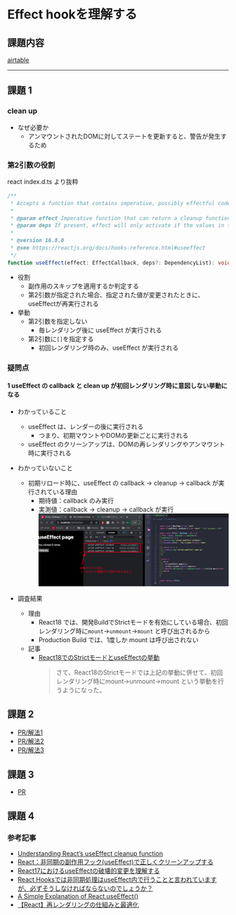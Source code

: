 # Effect hookを理解する
## 課題内容

[airtable](https://airtable.com/appWjizyFJue33ycs/tblTnXBXFOYJ0J7lZ/viwyi8muFtWUlhNKG/recQ0t6CPVZ0FGWj5?blocks=hide)

---

## 課題 1
### clean up
- なぜ必要か
  - アンマウントされたDOMに対してステートを更新すると、警告が発生するため
### 第2引数の役割
react index.d.ts より抜粋
```ts
/**
 * Accepts a function that contains imperative, possibly effectful code.
 *
 * @param effect Imperative function that can return a cleanup function
 * @param deps If present, effect will only activate if the values in the list change.
 *
 * @version 16.8.0
 * @see https://reactjs.org/docs/hooks-reference.html#useeffect
 */
function useEffect(effect: EffectCallback, deps?: DependencyList): void;
```

- 役割
  - 副作用のスキップを適用するか判定する
  - 第2引数が指定された場合、指定された値が変更されたときに、useEffectが再実行される
- 挙動
  - 第2引数を指定しない
    - 毎レンダリング後に useEffect が実行される
  - 第2引数に`[]`を指定する
    - 初回レンダリング時のみ、useEffect が実行される

### 疑問点
#### 1 useEffect の callback と clean up が初回レンダリング時に意図しない挙動になる
- わかっていること
  - useEffect は、レンダーの後に実行される
    - つまり、初期マウントやDOMの更新ごとに実行される
  - useEffect のクリーンアップは、DOMの再レンダリングやアンマウント時に実行される
- わかっていないこと
  - 初期リロード時に、useEffect の callback → cleanup → callback が実行されている理由
    - 期待値：callback のみ実行
    - 実測値：callback → cleanup → callback が実行
        ![1](./assets/1.jpg)

- 調査結果
  - 理由
    - React18 では、開発BuildでStrictモードを有効にしている場合、初回レンダリング時に`mount`→`unmount`→`mount` と呼び出されるから
    - Production Build では、1度しか mount は呼び出されない
  - 記事
    - [React18でのStrictモードとuseEffectの挙動](https://www.sunapro.com/react18-strict-mode/)
      > さて、React18のStrictモードでは上記の挙動に併せて、初回レンダリング時にmount→unmount→mount という挙動を行うようになった。

## 課題 2
- [PR/解法1](https://github.com/kooooichi24/use-effect-demo/pull/1)
- [PR/解法2](https://github.com/kooooichi24/use-effect-demo/pull/2)
- [PR/解法3](https://github.com/kooooichi24/use-effect-demo/pull/3)

## 課題 3
- [PR](https://github.com/kooooichi24/use-effect-demo/pull/4)

## 課題 4

### 参考記事
- [Understanding React’s useEffect cleanup function](https://blog.logrocket.com/understanding-react-useeffect-cleanup-function/)
- [React：非同期の副作用フック(useEffect)で正しくクリーンアップする](https://takamints.hatenablog.jp/entry/cleanup-an-async-use-effect-hook-of-react-function-componet)
- [React17におけるuseEffectの破壊的変更を理解する](https://zenn.dev/uhyo/articles/react17-useeffect)
- [React Hooksでは非同期処理はuseEffect内で行うことと言われていますが、必ずそうしなければならないのでしょうか？](https://ja.stackoverflow.com/questions/86135/react-hooks%E3%81%A7%E3%81%AF%E9%9D%9E%E5%90%8C%E6%9C%9F%E5%87%A6%E7%90%86%E3%81%AFuseeffect%E5%86%85%E3%81%A7%E8%A1%8C%E3%81%86%E3%81%93%E3%81%A8%E3%81%A8%E8%A8%80%E3%82%8F%E3%82%8C%E3%81%A6%E3%81%84%E3%81%BE%E3%81%99%E3%81%8C-%E5%BF%85%E3%81%9A%E3%81%9D%E3%81%86%E3%81%97%E3%81%AA%E3%81%91%E3%82%8C%E3%81%B0%E3%81%AA%E3%82%89%E3%81%AA%E3%81%84%E3%81%AE%E3%81%A7%E3%81%97%E3%82%87%E3%81%86%E3%81%8B)
- [A Simple Explanation of React.useEffect()](https://dmitripavlutin.com/react-useeffect-explanation/#:~:text=useEffect(callback%2C%20dependencies)%20is,being%20props%20or%20state%20values.)
- [【React】再レンダリングの仕組みと最適化](https://zenn.dev/b1essk/articles/react-re-rendering)